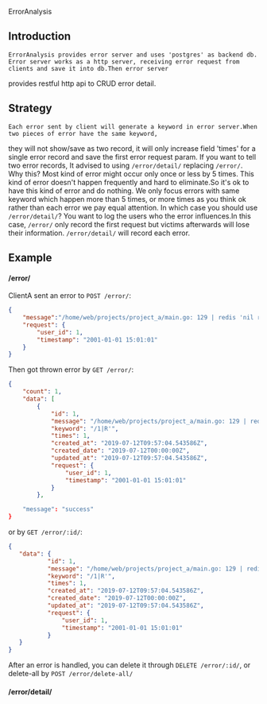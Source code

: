 ErrorAnalysis

## Introduction
    ErrorAnalysis provides error server and uses 'postgres' as backend db.
    Error server works as a http server, receiving error request from clients and save it into db.Then error server
provides restful http api to CRUD error detail.

## Strategy
    Each error sent by client will generate a keyword in error server.When two pieces of error have the same keyword,
they will not show/save as two record, it will only increase field 'times' for a single error record and save the first
error request param.
    If you want to tell two error records, It advised to using `/error/detail/` replacing `/error/`.
    Why this?
    Most kind of error might occur only once or less by 5 times. This kind of error doesn't happen frequently and hard to
eliminate.So it's ok to have this kind of error and do nothing. We only focus errors with same keyword which happen more
than 5 times, or more times as you think ok rather than each error we pay equal attention.
    In which case you should use `/error/detail/`?
    You want to log the users who the error influences.In this case, `/error/` only record the first request but victims
afterwards will lose their information. `/error/detail/` will record each error.

## Example

#### /error/
ClientA sent an error to `POST /error/`:

```json
{
    "message":"/home/web/projects/project_a/main.go: 129 | redis 'nil return'",
    "request": {
        "user_id": 1,
        "timestamp": "2001-01-01 15:01:01"
    }
}
```

Then got thrown error by `GET /error/`:

```json
{
    "count": 1,
    "data": [
        {
            "id": 1,
            "message": "/home/web/projects/project_a/main.go: 129 | redis 'nil return'",
            "keyword": "/1|R'",
            "times": 1,
            "created_at": "2019-07-12T09:57:04.543586Z",
            "created_date": "2019-07-12T00:00:00Z",
            "updated_at": "2019-07-12T09:57:04.543586Z",
            "request": {
                "user_id": 1,
                "timestamp": "2001-01-01 15:01:01"
            }
        },

    "message": "success"
}
```

or by `GET /error/:id/`:

```json
{
   "data": {
           "id": 1,
           "message": "/home/web/projects/project_a/main.go: 129 | redis 'nil return'",
           "keyword": "/1|R'",
           "times": 1,
           "created_at": "2019-07-12T09:57:04.543586Z",
           "created_date": "2019-07-12T00:00:00Z",
           "updated_at": "2019-07-12T09:57:04.543586Z",
           "request": {
               "user_id": 1,
               "timestamp": "2001-01-01 15:01:01"
           }
   }
}
```

After an error is handled, you can delete it through `DELETE /error/:id/`, or delete-all by `POST /error/delete-all/`

#### /error/detail/
